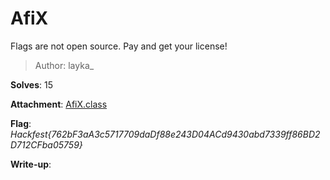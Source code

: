 # AfiX

Flags are not open source. Pay and get your license!

> Author: layka_

**Solves**: 15

**Attachment**: [AfiX.class](AfiX.class)

**Flag**:  *Hackfest{762bF3aA3c5717709daDf88e243D04ACd9430abd7339ff86BD2D712CFba05759}*

**Write-up**:
